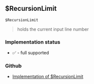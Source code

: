 ## $RecursionLimit

```
$RecursionLimit
```

> holds the current input line number
  
 







### Implementation status

* &#x2705; - full supported

### Github

* [Implementation of $RecursionLimit](https://github.com/axkr/symja_android_library/blob/master/symja_android_library/matheclipse-core/src/main/java/org/matheclipse/core/builtin/ConstantDefinitions.java#L470) 
